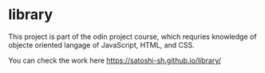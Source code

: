 # library
This project is part of the odin project course, which requries knowledge of objecte oriented langage of JavaScript, HTML, and CSS.

You can check the work here https://satoshi-sh.github.io/library/
